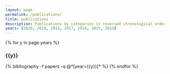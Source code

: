 ```yaml
---
layout: page
permalink: /publications/
title: publications
description: Publications by categories in reversed chronological order.
years: [2020, 2019, 2018, 2017, 2016, 2015, 2014]
---
```


{% for y in page.years %}
  <h3 class="year">{{y}}</h3>
  {% bibliography -f papers -q @*[year={{y}}]* %}
{% endfor %}

